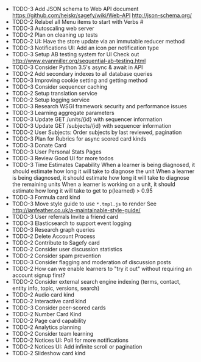 - TODO-3 Add JSON schema to Web API document
  https://github.com/heiskr/sagefy/wiki/Web-API
  http://json-schema.org/
- TODO-2 Relabel all Menu items to start with Verbs #
- TODO-3 Autoscaling web server
- TODO-2 Plan on cleaning up tests
- TODO-2 UI: Have the store update via an immutable reducer method
- TODO-3 Notifications UI: Add an icon per notification type
- TODO-3 Setup AB testing system for UI
  Check out http://www.evanmiller.org/sequential-ab-testing.html
- TODO-3 Consider Python 3.5's async & await in API
- TODO-2 Add secondary indexes to all database queries
- TODO-3 Improving cookie setting and getting method
- TODO-3 Consider sequencer caching
- TODO-2 Setup translation service
- TODO-2 Setup logging service
- TODO-3 Research WSGI framework security and performance issues
- TODO-3 Learning aggregate parameters
- TODO-3 Update GET /units/{id} with sequencer information
- TODO-3 Update GET /subjects/{id} with sequencer information
- TODO-2 User Subjects: Order subjects by last reviewed, pagination
- TODO-3 Plan for Rubrics for async scored card kinds
- TODO-3 Donate Card
- TODO-3 User Personal Stats Pages
- TODO-3 Review Good UI for more todos
- TODO-3 Time Estimates Capability
  When a learner is being diagnosed, it should estimate how long it will take to diagnose the unit
  When a learner is being diagnosed, it should estimate how long it will take to diagnose the remaining units
  When a learner is working on a unit, it should estimate how long it will take to get to p(learned) > 0.95
- TODO-3 Formula card kind
- TODO-3 Move style guide to use `*.tmpl.js` to render
  See http://ianfeather.co.uk/a-maintainable-style-guide/
- TODO-3 User referrals Invite a friend card
- TODO-3 Elasticsearch to support event logging
- TODO-3 Research graph queries
- TODO-2 Delete Account Process
- TODO-2 Contribute to Sagefy card
- TODO-2 Consider user discussion statistics
- TODO-2 Consider spam prevention
- TODO-3 Consider flagging and moderation of discussion posts
- TODO-2 How can we enable learners to "try it out" without requiring an account signup first?
- TODO-2 Consider external search engine indexing (terms, contact, entity info, topic, versions, search)
- TODO-2 Audio card kind
- TODO-2 Interactive card kind
- TODO-3 Consider peer-scored cards
- TODO-2 Number Card Kind
- TODO-2 Page card capability
- TODO-2 Analytics planning
- TODO-2 Consider team learning
- TODO-2 Notices UI: Poll for more notifications
- TODO-2 Notices UI: Add infinite scroll or pagination
- TODO-2 Slideshow card kind
